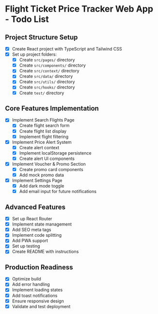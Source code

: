 # Flight Ticket Price Tracker Web App - Todo List

## Project Structure Setup
- [x] Create React project with TypeScript and Tailwind CSS
- [x] Set up project folders:
  - [x] Create `src/pages/` directory
  - [x] Create `src/components/` directory
  - [x] Create `src/context/` directory
  - [x] Create `src/data/` directory
  - [x] Create `src/utils/` directory
  - [x] Create `src/hooks/` directory
  - [x] Create `test/` directory

## Core Features Implementation
- [x] Implement Search Flights Page
  - [x] Create flight search form
  - [x] Create flight list display
  - [x] Implement flight filtering
  
- [x] Implement Price Alert System
  - [x] Create alert context
  - [x] Implement localStorage persistence
  - [x] Create alert UI components
  
- [x] Implement Voucher & Promo Section
  - [x] Create promo card components
  - [x] Add mock promo data
  
- [x] Implement Settings Page
  - [x] Add dark mode toggle
  - [x] Add email input for future notifications
  
## Advanced Features
- [x] Set up React Router
- [x] Implement state management
- [x] Add SEO meta tags
- [x] Implement code splitting
- [x] Add PWA support
- [x] Set up testing
- [x] Create README with instructions

## Production Readiness
- [x] Optimize build
- [x] Add error handling
- [x] Implement loading states
- [x] Add toast notifications
- [x] Ensure responsive design
- [x] Validate and test deployment
